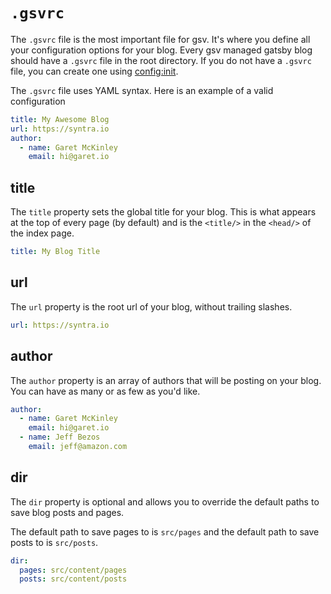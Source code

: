 # `.gsvrc`

The `.gsvrc` file is the most important file for gsv. It's where you define all your configuration options for your blog. Every gsv managed gatsby blog should have a `.gsvrc` file in the root directory. If you do not have a `.gsvrc` file, you can create one using [config:init](commands/config.md).

The `.gsvrc` file uses YAML syntax. Here is an example of a valid configuration

```yaml
title: My Awesome Blog
url: https://syntra.io
author:
  - name: Garet McKinley
    email: hi@garet.io
```

## title

The `title` property sets the global title for your blog. This is what appears at the top of every page (by default) and is the `<title/>` in the `<head/>` of the index page.

```yaml
title: My Blog Title
```

## url

The `url` property is the root url of your blog, without trailing slashes.

```yaml
url: https://syntra.io
```

## author

The `author` property is an array of authors that will be posting on your blog. You can have as many or as few as you'd like.

```yaml
author:
  - name: Garet McKinley
    email: hi@garet.io
  - name: Jeff Bezos
    email: jeff@amazon.com
```

## dir

The `dir` property is optional and allows you to override the default paths to save blog posts and pages.

The default path to save pages to is `src/pages` and the default path to save posts to is `src/posts`.

```yaml
dir:
  pages: src/content/pages
  posts: src/content/posts
```
